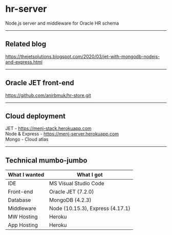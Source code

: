 # hr-server
Node.js server and middleware for Oracle HR schema  

- - - -

## Related blog
https://thejetsolutions.blogspot.com/2020/03/jet-with-mongodb-nodejs-and-express.html  

- - - -

## Oracle JET front-end
https://github.com/anirbmuk/hr-store.git  

- - - -

## Cloud deployment
JET - https://menj-stack.herokuapp.com  
Node & Express - https://menj-server.herokuapp.com  
Mongo - Cloud atlas  

- - - -

## Technical mumbo-jumbo
What I wanted     | What I got
----------------- | --------------
IDE               | MS Visual Studio Code
Front-end         | Oracle JET (7.2.0)
Database          | MongoDB (4.2.3)
Middleware        | Node (10.15.3), Express (4.17.1)
MW Hosting        | Heroku
App Hosting       | Heroku
